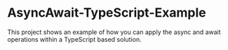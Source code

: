 # AsyncAwait-TypeScript-Example
This project shows an example of how you can apply the async and await operations within a TypeScript based solution.
